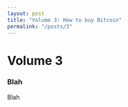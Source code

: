 ```yaml
---
layout: post
title: "Volume 3: How to buy Bitcoin"
permalink: "/posts/3"
---
```

# Volume 3

### Blah
Blah

